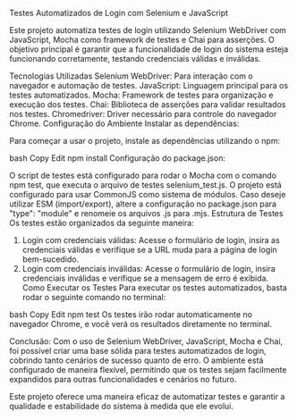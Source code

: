 Testes Automatizados de Login com Selenium e JavaScript

Este projeto automatiza testes de login utilizando Selenium WebDriver com JavaScript, Mocha como framework de testes e Chai para asserções. O objetivo principal é garantir que a funcionalidade de login do sistema esteja funcionando corretamente, testando credenciais válidas e inválidas.

Tecnologias Utilizadas
Selenium WebDriver: Para interação com o navegador e automação de testes.
JavaScript: Linguagem principal para os testes automatizados.
Mocha: Framework de testes para organização e execução dos testes.
Chai: Biblioteca de asserções para validar resultados nos testes.
Chromedriver: Driver necessário para controle do navegador Chrome.
Configuração do Ambiente
Instalar as dependências:

Para começar a usar o projeto, instale as dependências utilizando o npm:

bash
Copy
Edit
npm install
Configuração do package.json:

O script de testes está configurado para rodar o Mocha com o comando npm test, que executa o arquivo de testes selenium_test.js.
O projeto está configurado para usar CommonJS como sistema de módulos. Caso deseje utilizar ESM (import/export), altere a configuração no package.json para "type": "module" e renomeie os arquivos .js para .mjs.
Estrutura de Testes
Os testes estão organizados da seguinte maneira:

1. Login com credenciais válidas:
Acesse o formulário de login, insira as credenciais válidas e verifique se a URL muda para a página de login bem-sucedido.
2. Login com credenciais inválidas:
Acesse o formulário de login, insira credenciais inválidas e verifique se a mensagem de erro é exibida.
Como Executar os Testes
Para executar os testes automatizados, basta rodar o seguinte comando no terminal:

bash
Copy
Edit
npm test
Os testes irão rodar automaticamente no navegador Chrome, e você verá os resultados diretamente no terminal.

Conclusão:
Com o uso de Selenium WebDriver, JavaScript, Mocha e Chai, foi possível criar uma base sólida para testes automatizados de login, cobrindo tanto cenários de sucesso quanto de erro. O ambiente está configurado de maneira flexível, permitindo que os testes sejam facilmente expandidos para outras funcionalidades e cenários no futuro.

Este projeto oferece uma maneira eficaz de automatizar testes e garantir a qualidade e estabilidade do sistema à medida que ele evolui.


